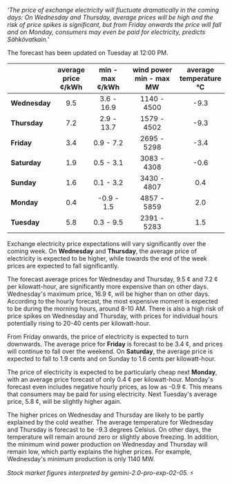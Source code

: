 *'The price of exchange electricity will fluctuate dramatically in the coming days: On Wednesday and Thursday, average prices will be high and the risk of price spikes is significant, but from Friday onwards the price will fall and on Monday, consumers may even be paid for electricity, predicts Sähkövatkain.'*

The forecast has been updated on Tuesday at 12:00 PM.

|    | average<br>price<br>¢/kWh | min - max<br>¢/kWh | wind power<br>min - max<br>MW | average<br>temperature<br>°C |
|:-------------|:----------------:|:----------------:|:-------------:|:-------------:|
| **Wednesday** | 9.5 | 3.6 - 16.9 | 1140 - 4500 | -9.3 |
| **Thursday** | 7.2 | 2.9 - 13.7 | 1579 - 4502 | -9.3 |
| **Friday** | 3.4 | 0.9 - 7.2  | 2695 - 5298 | -3.4 |
| **Saturday** | 1.9 | 0.5 - 3.1  | 3083 - 4308 | -0.6 |
| **Sunday** | 1.6 | 0.1 - 3.2  | 3430 - 4807 |  0.4 |
| **Monday** | 0.4 | -0.9 - 1.5 | 4857 - 5859 |  2.0 |
| **Tuesday** | 5.8 | 0.3 - 9.5  | 2391 - 5283 |  1.5 |

Exchange electricity price expectations will vary significantly over the coming week. On **Wednesday** and **Thursday**, the average price of electricity is expected to be higher, while towards the end of the week prices are expected to fall significantly.

The forecast average prices for Wednesday and Thursday, 9.5 ¢ and 7.2 ¢ per kilowatt-hour, are significantly more expensive than on other days. Wednesday's maximum price, 16.9 ¢, will be higher than on other days. According to the hourly forecast, the most expensive moment is expected to be during the morning hours, around 8-10 AM. There is also a high risk of price spikes on Wednesday and Thursday, with prices for individual hours potentially rising to 20-40 cents per kilowatt-hour.

From Friday onwards, the price of electricity is expected to turn downwards. The average price for **Friday** is forecast to be 3.4 ¢, and prices will continue to fall over the weekend. On **Saturday**, the average price is expected to fall to 1.9 cents and on Sunday to 1.6 cents per kilowatt-hour.

The price of electricity is expected to be particularly cheap next **Monday**, with an average price forecast of only 0.4 ¢ per kilowatt-hour. Monday's forecast even includes negative hourly prices, as low as -0.9 ¢. This means that consumers may be paid for using electricity. Next Tuesday's average price, 5.8 ¢, will be slightly higher again.

The higher prices on Wednesday and Thursday are likely to be partly explained by the cold weather. The average temperature for Wednesday and Thursday is forecast to be -9.3 degrees Celsius. On other days, the temperature will remain around zero or slightly above freezing. In addition, the minimum wind power production on Wednesday and Thursday will remain low, which partly explains the higher prices. For example, Wednesday's minimum production is only 1140 MW.

*Stock market figures interpreted by gemini-2.0-pro-exp-02-05.* ⚡️

